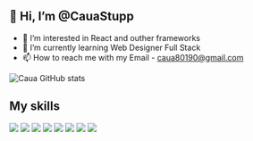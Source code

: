 ## 👋 Hi, I’m @CauaStupp
- 👀 I’m interested in React and outher frameworks 
- 🌱 I’m currently learning Web Designer Full Stack
- 📫 How to reach me with my Email - caua80190@gmail.com

![Caua GitHub stats](https://github-readme-stats.vercel.app/api?username=CauaStupp&theme=blue-dark)

## My skills <br>
<div>
  <img src="https://img.shields.io/badge/HTML5-E34F26?style=for-the-badge&logo=html5&logoColor=white">
  <img src="https://img.shields.io/badge/CSS3-1572B6?style=for-the-badge&logo=css3&logoColor=white">
  <img src="https://img.shields.io/badge/JavaScript-323330?style=for-the-badge&logo=javascript&logoColor=F7DF1E">
  <img src="https://img.shields.io/badge/Bootstrap-563D7C?style=for-the-badge&logo=bootstrap&logoColor=white">
  <img src="https://img.shields.io/badge/Figma-F24E1E?style=for-the-badge&logo=figma&logoColor=white">
  <img src="https://img.shields.io/badge/jQuery-0769AD?style=for-the-badge&logo=jquery&logoColor=white">
  <img src="https://img.shields.io/badge/react-%2320232a.svg?style=for-the-badge&logo=react&logoColor=%2361DAFB">
  <img src="https://img.shields.io/badge/typescript-%23007ACC.svg?style=for-the-badge&logo=typescript&logoColor=white">
</div>


<!---
CauaStupp/CauaStupp is a ✨ special ✨ repository because its `README.md` (this file) appears on your GitHub profile.
You can click the Preview link to take a look at your changes.
--->
